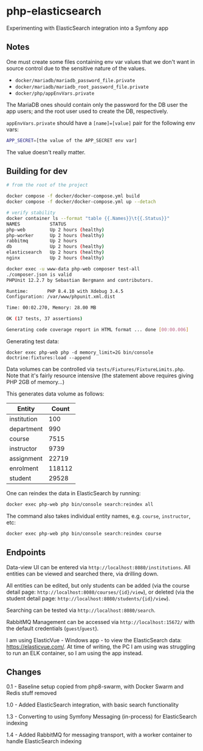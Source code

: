 # php-elasticsearch
Experimenting with ElasticSearch integration into a Symfony app

## Notes

One must create some files containing env var values that we don't want
in source control due to the sensitive nature of the values.

* `docker/mariadb/mariadb_password_file.private`
* `docker/mariadb/mariadb_root_password_file.private`
* `docker/php/appEnvVars.private`

The MariaDB ones should contain only the password for the DB user the app users;
and the root user used to create the DB, respectively.

`appEnvVars.private` should have a `[name]=[value]` pair for the following env vars:

```bash
APP_SECRET=[the value of the APP_SECRET env var]
```
The value doesn't really matter.


## Building for dev

```bash
# from the root of the project

docker compose -f docker/docker-compose.yml build
docker compose -f docker/docker-compose.yml up --detach

# verify stability
docker container ls --format "table {{.Names}}\t{{.Status}}"
NAMES           STATUS
php-web         Up 2 hours (healthy)
php-worker      Up 2 hours (healthy)
rabbitmq        Up 2 hours
db              Up 2 hours (healthy)
elasticsearch   Up 2 hours (healthy)
nginx           Up 2 hours (healthy)

docker exec -u www-data php-web composer test-all
./composer.json is valid
PHPUnit 12.2.7 by Sebastian Bergmann and contributors.

Runtime:       PHP 8.4.10 with Xdebug 3.4.5
Configuration: /var/www/phpunit.xml.dist

Time: 00:02.270, Memory: 28.00 MB

OK (17 tests, 37 assertions)

Generating code coverage report in HTML format ... done [00:00.006]
```
Generating test data:

```
docker exec php-web php -d memory_limit=2G bin/console doctrine:fixtures:load --append
```

Data volumes can be controlled via `tests/Fixtures/FixtureLimits.php`.
Note that it's fairly resource intensive (the statement above requires giving PHP 2GB of memory...)

This generates data volume as follows:

| Entity       | Count   |
|--------------|---------|
| institution  | 100     |
| department   | 990     |
| course       | 7515    |
| instructor   | 9739    |
| assignment   | 22719   |
| enrolment    | 118112  |
| student      | 29528   |

One can reindex the data in ElasticSearch by running:

```bash
docker exec php-web php bin/console search:reindex all
```

The command also takes individual entity names, e.g. `course`, `instructor`, etc:
```bash
docker exec php-web php bin/console search:reindex course
```

## Endpoints

Data-view UI can be entered via `http://localhost:8080/institutions`.
All entities can be viewed and searched there, via drilling down.

All entities can be edited, but only students can be added
(via the course detail page: `http://localhost:8080/courses/{id}/view`),
or deleted (via the student detail page: `http://localhost:8080/students/{id}/view`).

Searching can be tested via `http://localhost:8080/search`.

RabbitMQ Management can be accessed via `http://localhost:15672/` with the default credentials (`guest`/`guest`).

I am using ElasticVue - Windows app - to view the ElasticSearch data: https://elasticvue.com/.
At time of writing, the PC I am using was struggling to run an ELK container, so I am using the app instead.


## Changes

0.1 - Baseline setup copied from php8-swarm, with Docker Swarm and Redis stuff removed

1.0 - Added ElasticSearch integration, with basic search functionality

1.3 - Converting to using Symfony Messaging (in-process) for ElasticSearch indexing

1.4 - Added RabbitMQ for messaging transport, with a worker container to handle ElasticSearch indexing
